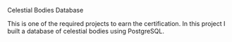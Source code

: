 Celestial Bodies Database

This is one of the required projects to earn the certification.
In this project I built a database of celestial bodies using PostgreSQL.
